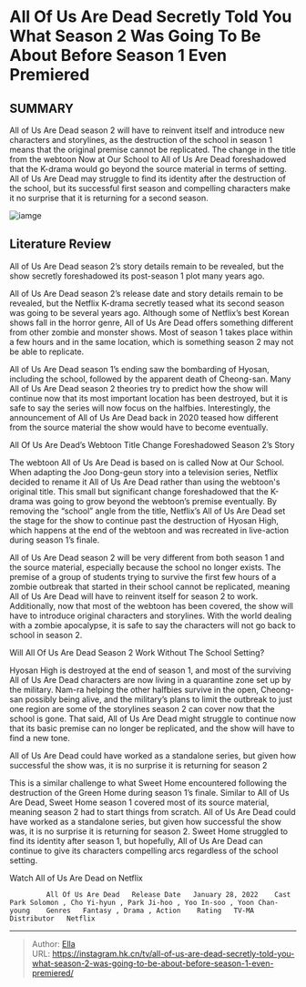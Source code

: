 # All Of Us Are Dead Secretly Told You What Season 2 Was Going To Be About Before Season 1 Even Premiered


## SUMMARY 



  All of Us Are Dead season 2 will have to reinvent itself and introduce new characters and storylines, as the destruction of the school in season 1 means that the original premise cannot be replicated.   The change in the title from the webtoon Now at Our School to All of Us Are Dead foreshadowed that the K-drama would go beyond the source material in terms of setting.   All of Us Are Dead may struggle to find its identity after the destruction of the school, but its successful first season and compelling characters make it no surprise that it is returning for a second season.  

![iamge](https://static1.srcdn.com/wordpress/wp-content/uploads/2024/01/park-solomon-in-all-of-us-are-dead.jpg)

## Literature Review
All of Us Are Dead season 2’s story details remain to be revealed, but the show secretly foreshadowed its post-season 1 plot many years ago.




All of Us Are Dead season 2’s release date and story details remain to be revealed, but the Netflix K-drama secretly teased what its second season was going to be several years ago. Although some of Netflix’s best Korean shows fall in the horror genre, All of Us Are Dead offers something different from other zombie and monster shows. Most of season 1 takes place within a few hours and in the same location, which is something season 2 may not be able to replicate.




All of Us Are Dead season 1’s ending saw the bombarding of Hyosan, including the school, followed by the apparent death of Cheong-san. Many All of Us Are Dead season 2 theories try to predict how the show will continue now that its most important location has been destroyed, but it is safe to say the series will now focus on the halfbies. Interestingly, the announcement of All of Us Are Dead back in 2020 teased how different from the source material the show would have to become eventually.


 All Of Us Are Dead’s Webtoon Title Change Foreshadowed Season 2’s Story 
          

The webtoon All of Us Are Dead is based on is called Now at Our School. When adapting the Joo Dong-geun story into a television series, Netflix decided to rename it All of Us Are Dead rather than using the webtoon&#39;s original title. This small but significant change foreshadowed that the K-drama was going to grow beyond the webtoon’s premise eventually. By removing the “school” angle from the title, Netflix’s All of Us Are Dead set the stage for the show to continue past the destruction of Hyosan High, which happens at the end of the webtoon and was recreated in live-action during season 1’s finale.




All of Us Are Dead season 2 will be very different from both season 1 and the source material, especially because the school no longer exists. The premise of a group of students trying to survive the first few hours of a zombie outbreak that started in their school cannot be replicated, meaning All of Us Are Dead will have to reinvent itself for season 2 to work. Additionally, now that most of the webtoon has been covered, the show will have to introduce original characters and storylines. With the world dealing with a zombie apocalypse, it is safe to say the characters will not go back to school in season 2.



 Will All Of Us Are Dead Season 2 Work Without The School Setting? 
          

Hyosan High is destroyed at the end of season 1, and most of the surviving All of Us Are Dead characters are now living in a quarantine zone set up by the military. Nam-ra helping the other halfbies survive in the open, Cheong-san possibly being alive, and the military’s plans to limit the outbreak to just one region are some of the storylines season 2 can cover now that the school is gone. That said, All of Us Are Dead might struggle to continue now that its basic premise can no longer be replicated, and the show will have to find a new tone.






All of Us Are Dead could have worked as a standalone series, but given how successful the show was, it is no surprise it is returning for season 2




This is a similar challenge to what Sweet Home encountered following the destruction of the Green Home during season 1’s finale. Similar to All of Us Are Dead, Sweet Home season 1 covered most of its source material, meaning season 2 had to start things from scratch. All of Us Are Dead could have worked as a standalone series, but given how successful the show was, it is no surprise it is returning for season 2. Sweet Home struggled to find its identity after season 1, but hopefully, All of Us Are Dead can continue to give its characters compelling arcs regardless of the school setting.

Watch All of Us Are Dead on Netflix

             All Of Us Are Dead   Release Date   January 28, 2022    Cast   Park Solomon , Cho Yi-hyun , Park Ji-hoo , Yoo In-soo , Yoon Chan-young    Genres   Fantasy , Drama , Action    Rating   TV-MA    Distributor   Netflix       





---

> Author: [Ella](https://instagram.hk.cn/)  
> URL: https://instagram.hk.cn/tv/all-of-us-are-dead-secretly-told-you-what-season-2-was-going-to-be-about-before-season-1-even-premiered/  

